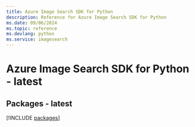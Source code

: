 ```yaml
---
title: Azure Image Search SDK for Python
description: Reference for Azure Image Search SDK for Python
ms.date: 09/06/2024
ms.topic: reference
ms.devlang: python
ms.service: imagesearch
---
```

# Azure Image Search SDK for Python - latest
## Packages - latest
[!INCLUDE [packages](image-search-index.md)]